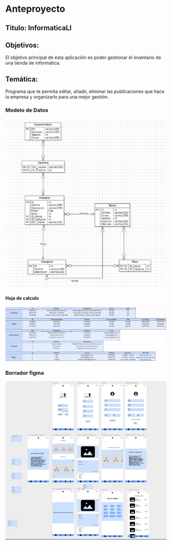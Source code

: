 # Anteproyecto

## Titulo: InformaticaLI

## Objetivos:
El objetivo principal de esta aplicación es poder gestionar el inventario de una tienda de informática.

## Temática:
Programa que te permita editar, añadir, eliminar las publicaciones que hace la empresa y organizarlo para una mejor gestión.

### Modelo de Datos
![Modelo de datos](Anteproyecto/ModeloDato2.jpg)

#### Hoja de calculo
![Modelo de datos](Anteproyecto/modeloejemplo.jpg)

### Borrador figma
![Modelo de datos](Anteproyecto/Mockup.jpg)

